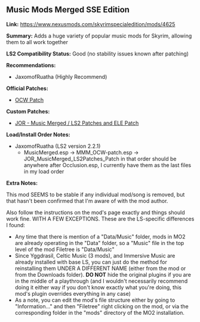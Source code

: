 ## Music Mods Merged SSE Edition

**Link:** https://www.nexusmods.com/skyrimspecialedition/mods/4625

**Summary:** Adds a huge variety of popular music mods for Skyrim, allowing them to all work together

**LS2 Compatibility Status:** Good (no stability issues known after patching)

**Recommendations:** 
* JaxomofRuatha (Highly Recommend)

**Official Patches:**
* [OCW Patch](https://www.nexusmods.com/skyrimspecialedition/mods/4625)

**Custom Patches:**
* [JOR - Music Merged / LS2 Patches and ELE Patch](/custom-patches/JOR_MusicMerged_LS2Patches_Patch.esp)

**Load/Install Order Notes:**
* JaxomofRuatha (LS2 version 2.2.1)
  * MusicMerged.esp -> MMM_OCW-patch.esp -> JOR_MusicMerged_LS2Patches_Patch in that order should be anywhere after Occlusion.esp, I currently have them as the last files in my load order

**Extra Notes:**

This mod SEEMS to be stable if any individual mod/song is removed, but that hasn't been confirmed that I'm aware of with the mod author.

Also follow the instructions on the mod's page exactly and things should work fine. WITH A FEW EXCEPTIONS. These are the LS-specific differences I found:

* Any time that there is mention of a "Data/Music" folder, mods in MO2 are already operating in the "Data" folder, so a "Music" file in the top level of the mod Filetree is "Data/Music"
* Since Yggdrasil, Celtic Music (3 mods), and Immersive Music are already installed with base LS, you can just do the method for reinstalling them UNDER A DIFFERENT NAME (either from the mod or from the Downloads folder). **DO NOT** hide the original plugins if you are in the middle of a playthrough (and I wouldn't necessarily recommend doing it either way if you don't know exactly what you're doing, this mod's plugin overrides everything in any case)
* As a note, you can edit the mod's file structure either by going to "Information..." and then "Filetree" right clicking on the mod, or via the corresponding folder in the "mods" directory of the MO2 installation.
